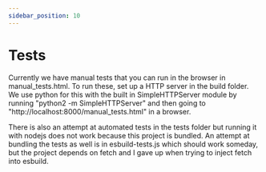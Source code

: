 ```yaml
---
sidebar_position: 10
---
```


# Tests

Currently we have manual tests that you can run in the browser in manual_tests.html. To run these, set up a HTTP server in the build folder. We use python for this with the built in SimpleHTTPServer module by running "python2 -m SimpleHTTPServer" and then going to "http://localhost:8000/manual_tests.html" in a browser.

There is also an attempt at automated tests in the tests folder but running it with nodejs does not work because this project is bundled. An attempt at bundling the tests as well is in esbuild-tests.js which should work someday, but the project depends on fetch and I gave up when trying to inject fetch into esbuild.
